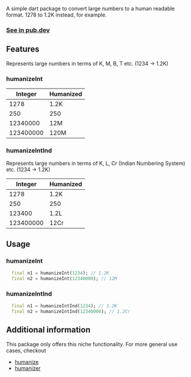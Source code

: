 A simple dart package to convert large numbers to a human readable format. 1278 to 1.2K instead, for example.

### [See in pub.dev](https://pub.dev/packages/humanize_big_int)

## Features

Represents large numbers in terms of K, M, B, T etc. (1234 -> 1.2K)

### humanizeInt

| Integer   | Humanized |
| --------- | --------- |
| 1278      | 1.2K      |
| 250       | 250       |
| 12340000  | 12M       |
| 123400000 | 120M      |

### humanizeIntInd

Represents large numbers in terms of K, L, Cr (Indian Numbering System) etc. (1234 -> 1.2K)

| Integer   | Humanized |
| --------- | --------- |
| 1278      | 1.2K      |
| 250       | 250       |
| 123400    | 1.2L      |
| 123400000 | 12Cr      |

## Usage

### humanizeInt

```dart
  final n1 = humanizeInt(1234); // 1.2K
  final n2 = humanizeInt(12340000); // 12M
```

### humanizeIntInd

```dart
  final n1 = humanizeIntInd(1234); // 1.2K
  final n2 = humanizeIntInd(12340000); // 1.2Cr
```

## Additional information

This package only offers this niche functionality. For more general use cases, checkout

- [humanize](https://pub.dev/packages/humanize)
- [humanizer](https://pub.dev/packages/humanizer)
